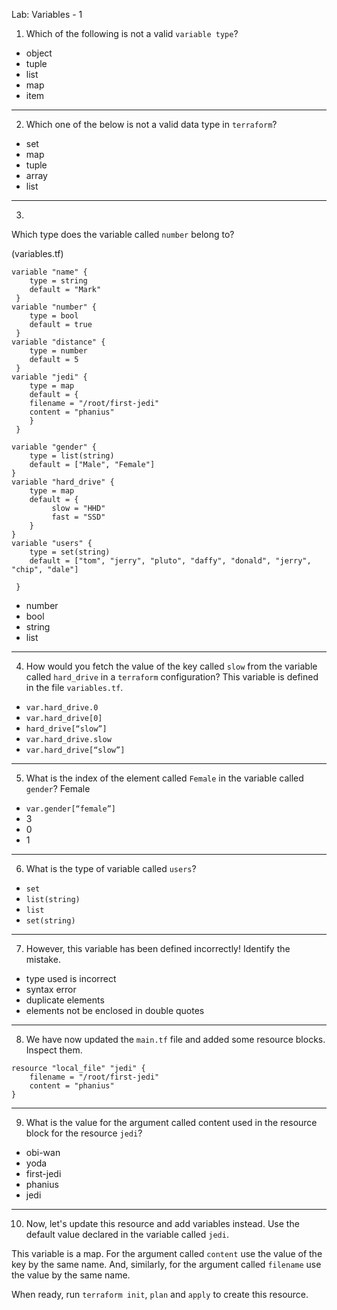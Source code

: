 Lab: Variables - 1

1. Which of the following is not a valid `variable type`?
* object
* tuple
* list
* map
* item

---

2. Which one of the below is not a valid data type in `terraform`?
* set
* map
* tuple
* array
* list

---

3.
Which type does the variable called `number` belong to?

(variables.tf)
```hcl
variable "name" {
    type = string
    default = "Mark"
 }
variable "number" {
    type = bool
    default = true
 }
variable "distance" {
    type = number
    default = 5
 }
variable "jedi" {
    type = map
    default = {
    filename = "/root/first-jedi"
    content = "phanius"
    }
 }

variable "gender" {
    type = list(string)
    default = ["Male", "Female"]
}
variable "hard_drive" {
    type = map
    default = {
         slow = "HHD"
         fast = "SSD"
    }
}
variable "users" {
    type = set(string)
    default = ["tom", "jerry", "pluto", "daffy", "donald", "jerry", "chip", "dale"]

 }
```

* number
* bool
* string
* list

---

4. How would you fetch the value of the key called `slow` from the variable called `hard_drive` in a `terraform` configuration?
This variable is defined in the file `variables.tf`.

* `var.hard_drive.0`
* `var.hard_drive[0]`
* `hard_drive[“slow”]`
* `var.hard_drive.slow`
* `var.hard_drive[“slow”]`

---

5. What is the index of the element called `Female` in the variable called `gender`?
Female
* `var.gender[“female”]`
* 3
* 0
* 1

---

6. What is the type of variable called `users`?

* `set`
* `list(string)`
* `list`
* `set(string)`

---

7. However, this variable has been defined incorrectly! Identify the mistake.

* type used is incorrect
* syntax error
* duplicate elements
* elements not be enclosed in double quotes

--- 

8. We have now updated the `main.tf` file and added some resource blocks. Inspect them.

```hcl
resource "local_file" "jedi" {
    filename = "/root/first-jedi"
    content = "phanius"
}
```

---

9. What is the value for the argument called content used in the resource block for the resource `jedi`?

* obi-wan
* yoda
* first-jedi
* phanius
* jedi

---

10. Now, let's update this resource and add variables instead. Use the default value declared 	in the variable called `jedi`.


 This variable is a map. For the argument called `content` use the value of the key by the same name.
And, similarly, for the argument called `filename` use the value by the same name.

When ready, run `terraform init`, `plan` and `apply` to create this resource.


